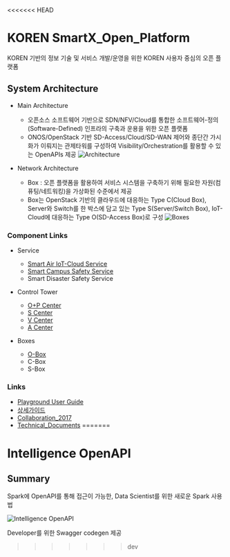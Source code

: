 <<<<<<< HEAD
# KOREN SmartX_Open_Platform

KOREN 기반의 정보 기술 및 서비스 개발/운영을 위한 KOREN 사용자 중심의 오픈 플랫폼

## System Architecture
  * Main Architecture
    - 오픈소스 소프트웨어 기반으로 SDN/NFV/Cloud를 통합한 소프트웨어-정의 (Software-Defined) 인프라의 구축과 운용을 위한 오픈 플랫폼
    - ONOS/OpenStack 기반 SD-Access/Cloud/SD-WAN 제어와 종단간 가시화가 이뤄지는 관제타워를 구성하여 Visibility/Orchestration를 활용할 수 있는 OpenAPIs 제공
![Architecture](./Images/Architecture.png)

  * Network Architecture
    - Box : 오픈 플랫폼을 활용하여 서비스 시스템을 구축하기 위해 필요한 자원(컴퓨팅/네트워킹)을 가상화된 수준에서 제공
    - Box는 OpenStack 기반의 클라우드에 대응하는 Type C(Cloud Box), Server와 Switch를 한 박스에 담고 있는 Type S(Server/Switch Box), IoT-Cloud에 대응하는 Type O(SD-Access Box)로 구성
![Boxes](./Images/Boxes.png)

### Component Links
  
  * Service
     - [Smart Air IoT-Cloud Service](https://github.com/KOREN-Platform/IoT-Cloud_Services/tree/master/Smart_Air_IoT_Cloud_Service)
     - [Smart Campus Safety Service](https://github.com/KOREN-Platform/Smart-Campus-Safety-Service)
     - Smart Disaster Safety Service
  
  * Control Tower
     - [O+P Center](https://github.com/KOREN-Platform/SmartX_Open_Platform/tree/master/Centers/P%2BO%20Center)
     - [S Center](https://github.com/KOREN-Platform/SmartX_Open_Platform/tree/master/Centers/S%20Center)
     - [V Center](https://github.com/KOREN-Platform/SmartX_Open_Platform/tree/master/Centers/V%20Center)
    - [A Center](https://github.com/KOREN-Platform/SmartX_Open_Platform/tree/master/Centers/A%20Center)

  * Boxes
    - [O-Box](https://github.com/KOREN-Platform/SmartX_Playground/blob/master/Playground_Introduction_Guide/User_Guide/Type-O%20%EB%82%B4%EB%B6%80%20%EB%84%A4%ED%8A%B8%EC%9B%8C%ED%81%AC%20%EC%84%A4%EC%A0%95%20%EB%B0%8F%20%EC%8A%A4%ED%81%AC%EB%A6%BD%ED%8A%B8%20%EC%84%B8%EB%B6%80%20%EC%84%A4%EB%AA%85.pdf)
    - C-Box
    - S-Box

### Links
  - [Playground User Guide](https://github.com/KOREN-Platform/SmartX_Playground/blob/master/Playground_Introduction_Guide/User_Guide/readme.md)
  - [상세가이드](https://goo.gl/xyXfpd)
  - [Collaboration_2017](https://github.com/KOREN-Platform/Collaboration_2017)
  - [Technical_Documents](https://github.com/KOREN-Platform/Technical_Documents)
=======
# Intelligence OpenAPI

## Summary

Spark에 OpenAPI를 통해 접근이 가능한, Data Scientist를 위한 새로운 Spark 사용법

![Intelligence OpenAPI](./public/images/Intelligence_OpenAPI.jpg)

Developer를 위한 Swagger codegen 제공
>>>>>>> dev
